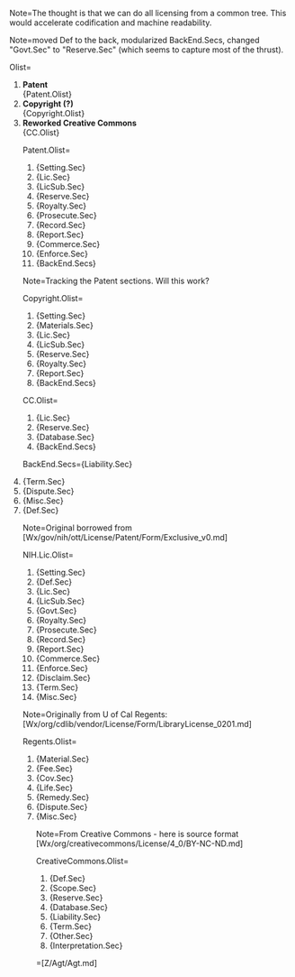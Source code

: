 Note=The thought is that we can do all licensing from a common tree.  This would accelerate codification and machine readability.

Note=moved Def to the back, modularized BackEnd.Secs, changed "Govt.Sec" to "Reserve.Sec" (which seems to capture most of the thrust). 

Olist=<ol><li><b>Patent</b><br>{Patent.Olist}<li><b>Copyright (?)</b><br>{Copyright.Olist}<li><b>Reworked Creative Commons</b><br>{CC.Olist}

Patent.Olist=<ol><li>{Setting.Sec}<li>{Lic.Sec}<li>{LicSub.Sec}<li>{Reserve.Sec}<li>{Royalty.Sec}<li>{Prosecute.Sec}<li>{Record.Sec}<li>{Report.Sec}<li>{Commerce.Sec}<li>{Enforce.Sec}<li>{BackEnd.Secs}</ol>

Note=Tracking the Patent sections.  Will this work?

Copyright.Olist=<ol><li>{Setting.Sec}<li>{Materials.Sec}<li>{Lic.Sec}<li>{LicSub.Sec}<li>{Reserve.Sec}<li>{Royalty.Sec}<li>{Report.Sec}<li>{BackEnd.Secs}</ol>

CC.Olist=<ol><li>{Lic.Sec}<li>{Reserve.Sec}<li>{Database.Sec}<li>{BackEnd.Secs}</ol>

BackEnd.Secs={Liability.Sec}<li>{Term.Sec}<li>{Dispute.Sec}<li>{Misc.Sec}<li>{Def.Sec}

Note=Original borrowed from [Wx/gov/nih/ott/License/Patent/Form/Exclusive_v0.md]

NIH.Lic.Olist=<ol><li>{Setting.Sec}</li><li>{Def.Sec}</li><li>{Lic.Sec}</li><li>{LicSub.Sec}</li><li>{Govt.Sec}</li><li>{Royalty.Sec}</li><li>{Prosecute.Sec}</li><li>{Record.Sec}</li><li>{Report.Sec}</li><li>{Commerce.Sec}</li><li>{Enforce.Sec}</li><li>{Disclaim.Sec}</li><li>{Term.Sec}</li><li>{Misc.Sec}</li></ol>

Note=Originally from U of Cal Regents: [Wx/org/cdlib/vendor/License/Form/LibraryLicense_0201.md]

Regents.Olist=<ol><li>{Material.Sec}<li>{Fee.Sec}<li>{Cov.Sec}<li>{Life.Sec}<li>{Remedy.Sec}<li>{Dispute.Sec}<li>{Misc.Sec}


Note=From Creative Commons - here is source format [Wx/org/creativecommons/License/4_0/BY-NC-ND.md]

CreativeCommons.Olist=<ol><li>{Def.Sec}<li>{Scope.Sec}<li>{Reserve.Sec}<li>{Database.Sec}<li>{Liability.Sec}<li>{Term.Sec}<li>{Other.Sec}<li>{Interpretation.Sec}</ol>


=[Z/Agt/Agt.md]